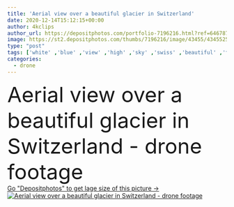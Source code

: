 ```yaml
---
title: 'Aerial view over a beautiful glacier in Switzerland'
date: 2020-12-14T15:12:15+00:00
author: 4kclips
author_url: https://depositphotos.com/portfolio-7196216.html?ref=64678756
image: https://st2.depositphotos.com/thumbs/7196216/image/43455/434552518/api_thumb_450.jpg?forcejpeg=true
type: "post"
tags: ['white' ,'blue' ,'view' ,'high' ,'sky' ,'swiss' ,'beautiful' ,'travel' ,'summer' ,'freedom' ,'nature' ,'outdoor' ,'air' ,'mountain' ,'walking' ,'landscape' ,'cold' ,'snow' ,'winter' ,'window' ,'pure' ,'horizon' ,'scenery' ,'earth' ,'ice' ,'switzerland' ,'rock' ,'scenic' ,'tourism' ,'panorama' ,'europe' ,'atmosphere' ,'fly' ,'peak' ,'top' ,'adventure' ,'flight' ,'climate' ,'above' ,'plane' ,'amazing' ,'alps' ,'aerial' ,'valley' ,'alpine' ,'overlook' ,'glaciers' ,'wallis' ,'melting ice' ,'flying over alps' ]
categories: 
  - drone
---
```

<div aling="center">
            <font size="60"> Aerial view over a beautiful glacier in Switzerland - drone footage</font>   
</div>
<div>
    <a href='https://st2.depositphotos.com/thumbs/7196216/image/43455/434552518/api_thumb_450.jpg?forcejpeg=true?ref=64678756' target=_blank > Go "Depositphotos" to get lage size of this picture ->
        <img href='https://st2.depositphotos.com/thumbs/7196216/image/43455/434552518/api_thumb_450.jpg?forcejpeg=true?ref=64678756' src='https://st2.depositphotos.com/7196216/43455/i/950/depositphotos_434552518-stock-photo-aerial-view-over-a-beautiful.jpg?forcejpeg=true' alt='Aerial view over a beautiful glacier in Switzerland - drone footage' >
    </a>
</div>
